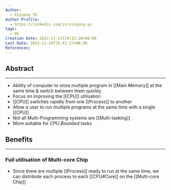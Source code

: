 ```yaml
---
Author:
  - Xinyang YU
Author Profile:
  - https://linkedin.com/in/xinyang-yu
tags:
  - OS
Creation Date: 2023-11-11T19:15:28+08:00
Last Date: 2023-12-24T15:41:27+08:00
References: 
---
```

## Abstract
---
- Ability of computer to store multiple program in [[Main Memory]] at the same time & switch between them quickly 
- Focus on improving the [[CPU]] utilisation 
- [[CPU]] switches rapidly from one [[Process]] to another
- Allow a user to run multiple programs at the same time with a single [[CPU]]
- Not all Multi-Programming systems are [[Multi-tasking]]
- More suitable for *CPU Bounded* tasks

## Benefits
---
### Full utilisation of Multi-core Chip
- Since there are multiple [[Process]] ready to run at the same time, we can distribute each process to each [[CPU#Core]] on the [[Multi-core Chip]]